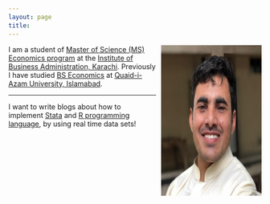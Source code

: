 ```yaml
---
layout: page
title: 
---
```


<div style='float: right; padding-left: 10px' >
  <img src='../assets/img/profile.jpg' width="200" height="300" />
</div>

<!-- <img src="../assets/img/logo.png" width="150" align="left" style="padding: 0px 5px 0px 0px;"> -->

 I am a student of [Master of Science (MS) Economics program](https://economics.iba.edu.pk/graduate.php) at the [Institute of Business Administration, Karachi](https://www.iba.edu.pk/). Previously I have studied [BS Economics](https://eco.qau.edu.pk/) at [Quaid-i-Azam University, Islamabad](http://qau.edu.pk/).


---
I want to write blogs about how to implement [Stata](https://www.stata.com/) and [
R programming language](https://www.r-project.org/about.html), by using real time data sets!
